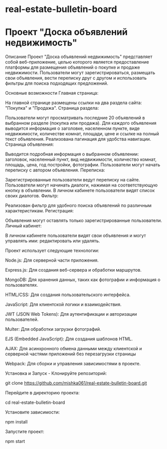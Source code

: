 # real-estate-bulletin-board
# Проект "Доска объявлений недвижимость"
Описание
Проект "Доска объявлений недвижимость" представляет собой веб-приложение, 
целью которого является предоставление платформы для размещения объявлений о покупке и продаже недвижимости. 
Пользователи могут зарегистрироваться, размещать свои объявления, вести переписку друг с другом и использовать фильтры для поиска подходящих предложений.

Основные возможности
Главная страница:

На главной странице размещены ссылки на два раздела сайта: "Покупка" и "Продажа".
Страница раздела:

Пользователи могут просматривать последние 20 объявлений в выбранном разделе (покупка или продажа).
Для каждого объявления выводится информация о заголовке, населенном пункте, виде недвижимости, количестве комнат, площади, цене и ссылке на полный текст объявления.
Реализована пагинация для удобства навигации.
Страница объявления:

Выводится подробная информация о выбранном объявлении: заголовок, населенный пункт, вид недвижимости, количество комнат, площадь, цена, год постройки, фотографии.
Пользователи могут начать переписку с автором объявления.
Переписка:

Зарегистрированные пользователи ведут переписку на сайте.
Пользователи могут начинать диалоги, нажимая на соответствующую кнопку в объявлении.
В личном кабинете пользователи видят список своих диалогов.
Фильтр:

Реализован фильтр для удобного поиска объявлений по различным характеристикам.
Регистрация:

Объявления могут оставлять только зарегистрированные пользователи.
Личный кабинет:

В личном кабинете пользователи видят свои объявления и могут управлять ими: редактировать или удалять.


Проект использует следующие технологии:

Node.js: Для серверной части приложения.

Express.js: Для создания веб-сервера и обработки маршрутов.

MongoDB: Для хранения данных, таких как фотографии и информация о пользователях.

HTML/CSS: Для создания пользовательского интерфейса.

JavaScript: Для клиентской логики и взаимодействия.

JWT (JSON Web Tokens): Для аутентификации и авторизации пользователей.

Multer: Для обработки загрузки фотографий.

EJS (Embedded JavaScript): Для создания шаблонов HTML.

AJAX: Для асинхронного обмена данными между клиентской и серверной частями приложений без перезагрузки страницы

Webpack: Для сборки и управления зависимостями в проекте.

Установка и Запуск - Клонируйте репозиторий:

git clone https://github.com/mishka061/real-estate-bulletin-board.git

Перейдите в директорию проекта:

cd real-estate-bulletin-board

Установите зависимости:

npm install

Запустите проект:

npm start

